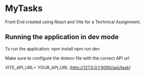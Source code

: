 # MyTasks

Front End created using React and Vite for a Technical Assignment.

## Running the application in dev mode

To run the application: 
    npm install
    npm run dev

Make sure to configure the dotenv file with the correct API url

VITE_API_URL= YOUR_API_URL (http://127.0.0.1:9090/api/task)